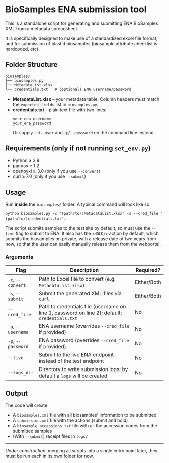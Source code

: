 # BioSamples ENA submission tool

This is a standalone script for generating and submitting ENA BioSamples XML from a metadata spreadsheet.

It is specifically designed to make use of a standardized excel file format, and for submission of plastid biosamples (biosample attribute checklist is hardcoded, etc).

## Folder Structure

```
biosamples/
├── biosamples.py
├── MetadataList.xlsx
└── credentials.txt   # (optional) ENA username/password
```

- **MetadataList.xlsx** – your metadata table. Column headers must match the `expected_fields` list in `biosamples.py`.  
- **credentials.txt** – plain text file with two lines:
  ```
  your_ena_username
  your_ena_password
  ```
  Or supply `-u`/`--user` and `-p`/`--password` on the command line instead.

## Requirements (only if not running `set_env.py`)

- Python ≥ 3.8  
- pandas ≥ 1.2  
- openpyxl ≥ 3.0  (only if you use `--convert`)
- curl ≥ 7.0 (only if you use `--submit`)

## Usage

Run **inside** the `biosamples/` folder. A typical command will look like so: 

`python biosamples.py -c "(path/to/)MetadataList.xlsx" -s --cred_file "(path/to/)credentials.txt"`.

The script submits samples to the test site by default, so must use the `--live` flag to submit to ENA.
It also has the `<HOLD/>` action by default, which submits the biosamples on private, with a release date of two years from now, so that the user can easily manually release them from the webportal.

### Arguments

| Flag                     | Description                                                                                   | Required? |
|--------------------------|-----------------------------------------------------------------------------------------------|-----------|
| `-c`, `--convert`        | Path to Excel file to convert (e.g. `MetadataList.xlsx`)                                       | Either/Both       |
| `-s`, `--submit`         | Submit the generated XML files via `curl`                                                      | Either/Both        |
| `--cred_file`            | Path to credentials file (username on line 1, password on line 2); default: `credentials.txt`  | No        |
| `-u`, `--username`       | ENA username (overrides `--cred_file` if provided)                                             | No        |
| `-p`, `--password`       | ENA password (overrides `--cred_file` if provided)                                             | No        |
| `--live`                 | Submit to the live ENA endpoint instead of the test endpoint                               | No        |
| `--logs_dir`             | Directory to write submission logs; by default a `logs` will be created                                            | No        |

## Output

The code will create:

- A `biosamples.xml` file with all biosamples' information to be submitted
- A `submission.xml` file with the actions (submit and hold)
- A `biosample_accessions.txt` file with all the accession codes from the submitted samples
- (With `--submit`) receipt files in `logs/`

---

*Under construction*: merging all scripts into a single entry point later, they must be run each in its own folder for now.